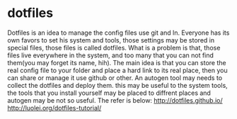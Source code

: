 dotfiles
========

Dotfiles is an idea to manage the config files use git and ln.
Everyone has its own favors to set his system and tools, those settings may be stored
in special files, those files is called dotfiles.
What is a problem is that, those files live everywhere in the system, and too many that 
you can not find them(you may forget its name, hih).
The main idea is that you can store the real config file to your folder and place a hard
link to its real place, then you can share or manage it use github or other.
An autogen tool may needs to collect the dotfiles and deploy them.
this may be useful to the system tools, the tools that you install yourself may be placed to diffrent places and autogen may be not so useful.
The refer is below:
http://dotfiles.github.io/
http://luolei.org/dotfiles-tutorial/
